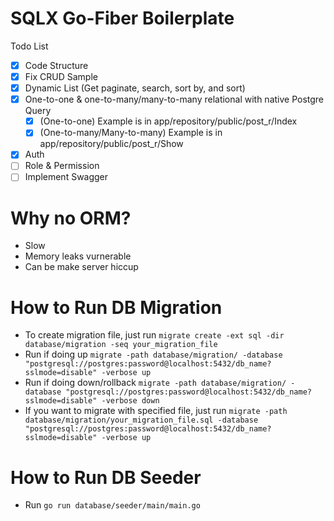 # SQLX Go-Fiber Boilerplate
Todo List
- [x]  Code Structure
- [x]  Fix CRUD Sample
- [x]  Dynamic List (Get paginate, search, sort by, and sort)
- [x]  One-to-one & one-to-many/many-to-many relational with native Postgre Query
    - [x]  (One-to-one) Example is in app/repository/public/post_r/Index
    - [x]  (One-to-many/Many-to-many) Example is in app/repository/public/post_r/Show
- [x]  Auth
- [ ]  Role & Permission
- [ ]  Implement Swagger

# Why no ORM?
- Slow
- Memory leaks vurnerable
- Can be make server hiccup

# How to Run DB Migration
- To create migration file, just run `migrate create -ext sql -dir database/migration -seq your_migration_file`
- Run if doing up `migrate -path database/migration/ -database "postgresql://postgres:password@localhost:5432/db_name?sslmode=disable" -verbose up`
- Run if doing down/rollback `migrate -path database/migration/ -database "postgresql://postgres:password@localhost:5432/db_name?sslmode=disable" -verbose down`
- If you want to migrate with specified file, just run  `migrate -path database/migration/your_migration_file.sql -database "postgresql://postgres:password@localhost:5432/db_name?sslmode=disable" -verbose up`

# How to Run DB Seeder
- Run `go run database/seeder/main/main.go`
